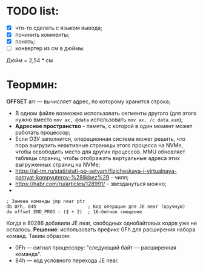 # TODO list:
- [x] что-то сделать с языком вывода;
- [x] починить комменты;
- [x] понять;
- [ ] конвертер из см в дюймы.
  
Дюйм = 2,54 * см

# Теормин:
**OFFSET** arr — вычисляет адрес, по которому хранится строка;
* В одном файле возможно использовать сегменты другого (для этого нужно вместо ``mov ax, @data`` использовать ``mov ax, /c data.asm``);
* **Адресное пространство** - память, с которой в один момент может работать процессор;
* Если ОЗУ заполнится, операционная система может решить, что пора выгрузить неактивные страницы этого процесса на NVMe, чтобы освободить место для других процессов. MMU обновляет таблицы страниц, чтобы отображать виртуальные адреса этих выгруженных страниц на NVMe;
* https://al-tm.ru/stati/stati-po-setyam/fizicheskaya-i-virtualnaya-pamyat-kompyuterov-%28likbez%29 - чилл;
* https://habr.com/ru/articles/128991/ - звездануться можно;
* 

```x86asm
; Замена команды jmp near ptr
db 0Fh, 84h                   ; Код операции для JE near (вручную)
dw offset END_PROG - ($ + 2)  ; 16-битное смещение
```
Когда в 80286 добавили JE near, свободных однобайтовых кодов уже не осталось. **Решение**: использовать префикс 0Fh для расширения набора команд.
Таким образом:
- 0Fh — сигнал процессору: "следующий байт — расширенная команда".
- 84h — код условного перехода JE near.